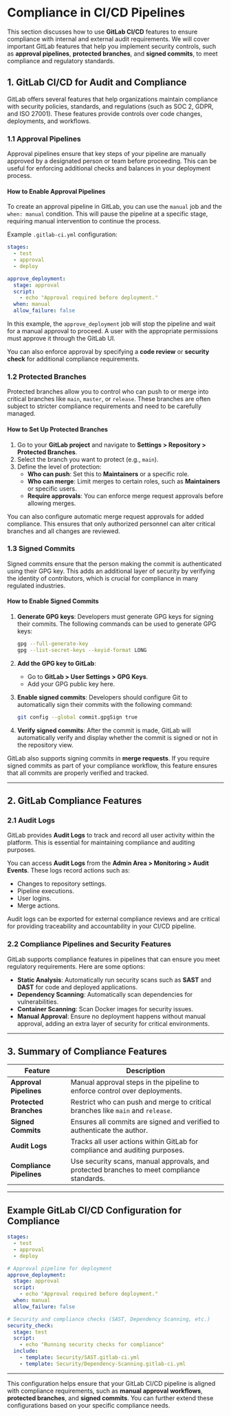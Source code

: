# Compliance in CI/CD Pipelines

This section discusses how to use **GitLab CI/CD** features to ensure compliance with internal and external audit requirements. We will cover important GitLab features that help you implement security controls, such as **approval pipelines**, **protected branches**, and **signed commits**, to meet compliance and regulatory standards.

## 1. **GitLab CI/CD for Audit and Compliance**

GitLab offers several features that help organizations maintain compliance with security policies, standards, and regulations (such as SOC 2, GDPR, and ISO 27001). These features provide controls over code changes, deployments, and workflows.

### 1.1 **Approval Pipelines**

Approval pipelines ensure that key steps of your pipeline are manually approved by a designated person or team before proceeding. This can be useful for enforcing additional checks and balances in your deployment process.

#### How to Enable Approval Pipelines

To create an approval pipeline in GitLab, you can use the `manual` job and the `when: manual` condition. This will pause the pipeline at a specific stage, requiring manual intervention to continue the process.

Example `.gitlab-ci.yml` configuration:

```yaml
stages:
  - test
  - approval
  - deploy

approve_deployment:
  stage: approval
  script:
    - echo "Approval required before deployment."
  when: manual
  allow_failure: false
```

In this example, the `approve_deployment` job will stop the pipeline and wait for a manual approval to proceed. A user with the appropriate permissions must approve it through the GitLab UI.

You can also enforce approval by specifying a **code review** or **security check** for additional compliance requirements.

### 1.2 **Protected Branches**

Protected branches allow you to control who can push to or merge into critical branches like `main`, `master`, or `release`. These branches are often subject to stricter compliance requirements and need to be carefully managed.

#### How to Set Up Protected Branches

1. Go to your **GitLab project** and navigate to **Settings > Repository > Protected Branches**.
2. Select the branch you want to protect (e.g., `main`).
3. Define the level of protection:
   - **Who can push**: Set this to **Maintainers** or a specific role.
   - **Who can merge**: Limit merges to certain roles, such as **Maintainers** or specific users.
   - **Require approvals**: You can enforce merge request approvals before allowing merges.

You can also configure automatic merge request approvals for added compliance. This ensures that only authorized personnel can alter critical branches and all changes are reviewed.

### 1.3 **Signed Commits**

Signed commits ensure that the person making the commit is authenticated using their GPG key. This adds an additional layer of security by verifying the identity of contributors, which is crucial for compliance in many regulated industries.

#### How to Enable Signed Commits

1. **Generate GPG keys**: Developers must generate GPG keys for signing their commits. The following commands can be used to generate GPG keys:

   ```bash
   gpg --full-generate-key
   gpg --list-secret-keys --keyid-format LONG
   ```

2. **Add the GPG key to GitLab**:
   - Go to **GitLab > User Settings > GPG Keys**.
   - Add your GPG public key here.

3. **Enable signed commits**:
   Developers should configure Git to automatically sign their commits with the following command:

   ```bash
   git config --global commit.gpgSign true
   ```

4. **Verify signed commits**:
   After the commit is made, GitLab will automatically verify and display whether the commit is signed or not in the repository view.

GitLab also supports signing commits in **merge requests**. If you require signed commits as part of your compliance workflow, this feature ensures that all commits are properly verified and tracked.

---

## 2. **GitLab Compliance Features**

### 2.1 **Audit Logs**

GitLab provides **Audit Logs** to track and record all user activity within the platform. This is essential for maintaining compliance and auditing purposes.

You can access **Audit Logs** from the **Admin Area > Monitoring > Audit Events**. These logs record actions such as:

- Changes to repository settings.
- Pipeline executions.
- User logins.
- Merge actions.

Audit logs can be exported for external compliance reviews and are critical for providing traceability and accountability in your CI/CD pipeline.

### 2.2 **Compliance Pipelines and Security Features**

GitLab supports compliance features in pipelines that can ensure you meet regulatory requirements. Here are some options:

- **Static Analysis**: Automatically run security scans such as **SAST** and **DAST** for code and deployed applications.
- **Dependency Scanning**: Automatically scan dependencies for vulnerabilities.
- **Container Scanning**: Scan Docker images for security issues.
- **Manual Approval**: Ensure no deployment happens without manual approval, adding an extra layer of security for critical environments.

---

## 3. **Summary of Compliance Features**

| **Feature**                    | **Description**                                                                 |
|---------------------------------|---------------------------------------------------------------------------------|
| **Approval Pipelines**          | Manual approval steps in the pipeline to enforce control over deployments.      |
| **Protected Branches**          | Restrict who can push and merge to critical branches like `main` and `release`. |
| **Signed Commits**              | Ensures all commits are signed and verified to authenticate the author.         |
| **Audit Logs**                  | Tracks all user actions within GitLab for compliance and auditing purposes.     |
| **Compliance Pipelines**        | Use security scans, manual approvals, and protected branches to meet compliance standards. |

---

## Example GitLab CI/CD Configuration for Compliance

```yaml
stages:
  - test
  - approval
  - deploy

# Approval pipeline for deployment
approve_deployment:
  stage: approval
  script:
    - echo "Approval required before deployment."
  when: manual
  allow_failure: false

# Security and compliance checks (SAST, Dependency Scanning, etc.)
security_check:
  stage: test
  script:
    - echo "Running security checks for compliance"
  include:
    - template: Security/SAST.gitlab-ci.yml
    - template: Security/Dependency-Scanning.gitlab-ci.yml
```

---

This configuration helps ensure that your GitLab CI/CD pipeline is aligned with compliance requirements, such as **manual approval workflows**, **protected branches**, and **signed commits**. You can further extend these configurations based on your specific compliance needs.